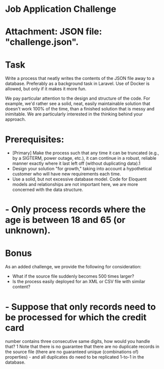 # Job Application Challenge

# Attachment: JSON file: "challenge.json".

# Task

Write a process that neatly writes the contents of the JSON file away to a database.
Preferably as a background task in Laravel. Use of Docker is allowed, but only if it makes it
more fun.

We pay particular attention to the design and structure of the code. For example, we'd rather
see a solid, neat, easily maintainable solution that doesn't work 100% of the time, than a
finished solution that is messy and inimitable. We are particularly interested in the thinking
behind your approach.

# Prerequisites:

- [Primary] Make the process such that any time it can be truncated (e.g., by a SIGTERM,
power outage, etc.), it can continue in a robust, reliable manner exactly where it last left off
(without duplicating data).1
- Design your solution "for growth," taking into account a hypothetical customer who will
have new requirements each time.
- Use a solid, but not excessive database model.
Code for Eloquent models and relationships are not important here, we are more concerned
with the data structure.

# - Only process records where the age is between 18 and 65 (or unknown).

# Bonus

As an added challenge, we provide the following for consideration:
- What if the source file suddenly becomes 500 times larger?
- Is the process easily deployed for an XML or CSV file with similar
content?


# - Suppose that only records need to be processed for which the credit card

number contains three consecutive same digits, how would you handle that?
1 Note that there is no guarantee that there are no duplicate records in the source file (there
are no guaranteed unique (combinations of) properties) - and all duplicates do need to be
replicated 1-to-1 in the database.
